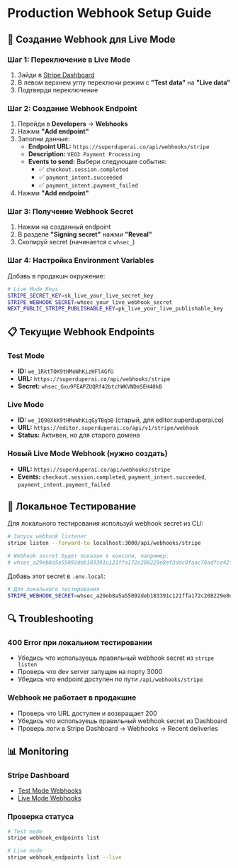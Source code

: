 # Production Webhook Setup Guide

## 🚀 Создание Webhook для Live Mode

### Шаг 1: Переключение в Live Mode

1. Зайди в [Stripe Dashboard](https://dashboard.stripe.com)
2. В левом верхнем углу переключи режим с **"Test data"** на **"Live data"**
3. Подтверди переключение

### Шаг 2: Создание Webhook Endpoint

1. Перейди в **Developers** → **Webhooks**
2. Нажми **"Add endpoint"**
3. Заполни данные:
   - **Endpoint URL:** `https://superduperai.co/api/webhooks/stripe`
   - **Description:** `VEO3 Payment Processing`
   - **Events to send:** Выбери следующие события:
     - ✅ `checkout.session.completed`
     - ✅ `payment_intent.succeeded`
     - ✅ `payment_intent.payment_failed`
4. Нажми **"Add endpoint"**

### Шаг 3: Получение Webhook Secret

1. Нажми на созданный endpoint
2. В разделе **"Signing secret"** нажми **"Reveal"**
3. Скопируй secret (начинается с `whsec_`)

### Шаг 4: Настройка Environment Variables

Добавь в продакшн окружение:

```bash
# Live Mode Keys
STRIPE_SECRET_KEY=sk_live_your_live_secret_key
STRIPE_WEBHOOK_SECRET=whsec_your_live_webhook_secret
NEXT_PUBLIC_STRIPE_PUBLISHABLE_KEY=pk_live_your_live_publishable_key
```

## 📋 Текущие Webhook Endpoints

### Test Mode
- **ID:** `we_1RktTOK9tHMoWhKizHFl4GfU`
- **URL:** `https://superduperai.co/api/webhooks/stripe`
- **Secret:** `whsec_Gxu9FEAPZUQRf42btchWKVNDmSEH40kB`

### Live Mode
- **ID:** `we_1Q98XkK9tHMoWhKiqGyTBqbB` (старый, для editor.superduperai.co)
- **URL:** `https://editor.superduperai.co/api/v1/stripe/webhook`
- **Status:** Активен, но для старого домена

### Новый Live Mode Webhook (нужно создать)
- **URL:** `https://superduperai.co/api/webhooks/stripe`
- **Events:** `checkout.session.completed`, `payment_intent.succeeded`, `payment_intent.payment_failed`

## 🔧 Локальное Тестирование

Для локального тестирования используй webhook secret из CLI:

```bash
# Запуск webhook listener
stripe listen --forward-to localhost:3000/api/webhooks/stripe

# Webhook secret будет показан в консоли, например:
# whsec_a29eb8a5a55092deb183391c121ffa172c208229e8ef3ddc9faac70adfce42f4
```

Добавь этот secret в `.env.local`:

```bash
# Для локального тестирования
STRIPE_WEBHOOK_SECRET=whsec_a29eb8a5a55092deb183391c121ffa172c208229e8ef3ddc9faac70adfce42f4
```

## 🔍 Troubleshooting

### 400 Error при локальном тестировании
- Убедись что используешь правильный webhook secret из `stripe listen`
- Проверь что dev server запущен на порту 3000
- Убедись что endpoint доступен по пути `/api/webhooks/stripe`

### Webhook не работает в продакшне
- Проверь что URL доступен и возвращает 200
- Убедись что используешь правильный webhook secret из Dashboard
- Проверь логи в Stripe Dashboard → Webhooks → Recent deliveries

## 📊 Monitoring

### Stripe Dashboard
- [Test Mode Webhooks](https://dashboard.stripe.com/test/webhooks)
- [Live Mode Webhooks](https://dashboard.stripe.com/webhooks)

### Проверка статуса
```bash
# Test mode
stripe webhook_endpoints list

# Live mode  
stripe webhook_endpoints list --live
``` 